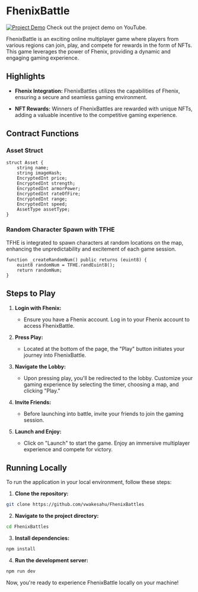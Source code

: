 # FhenixBattle

[![Project Demo](https://img.youtube.com/vi/hvfTCB2xZBA/0.jpg)](https://www.youtube.com/watch?v=hvfTCB2xZBA)
Check out the project demo on YouTube.

FhenixBattle is an exciting online multiplayer game where players from various regions can join, play, and compete for rewards in the form of NFTs. This game leverages the power of Fhenix, providing a dynamic and engaging gaming experience.

## Highlights
- **Fhenix Integration:** FhenixBattles utilizes the capabilities of Fhenix, ensuring a secure and seamless gaming environment.
  
- **NFT Rewards:** Winners of FhenixBattles are rewarded with unique NFTs, adding a valuable incentive to the competitive gaming experience.

## Contract Functions

### Asset Struct

```solidity
struct Asset {
    string name;
    string imageHash;
    EncryptedInt price;
    EncryptedInt strength;
    EncryptedInt armorPower;
    EncryptedInt rateOfFire;
    EncryptedInt range;
    EncryptedInt speed;
    AssetType assetType;
}
```

### Random Character Spawn with TFHE
TFHE is integrated to spawn characters at random locations on the map, enhancing the unpredictability and excitement of each game session.
```solidity
function _createRandomNum() public returns (euint8) {
    euint8 randomNum = TFHE.randEuint8();
    return randomNum;
}
```
## Steps to Play

1. **Login with Fhenix:**
   - Ensure you have a Fhenix account. Log in to your Fhenix account to access FhenixBattle.

2. **Press Play:**
   - Located at the bottom of the page, the "Play" button initiates your journey into FhenixBattle.

3. **Navigate the Lobby:**
   - Upon pressing play, you'll be redirected to the lobby. Customize your gaming experience by selecting the timer, choosing a map, and clicking "Play."

4. **Invite Friends:**
   - Before launching into battle, invite your friends to join the gaming session.

5. **Launch and Enjoy:**
   - Click on "Launch" to start the game. Enjoy an immersive multiplayer experience and compete for victory.

## Running Locally

To run the application in your local environment, follow these steps:

1. **Clone the repository:**
```bash
git clone https://github.com/vwakesahu/FhenixBattles
```
2. **Navigate to the project directory:**
 ```bash
 cd FhenixBattles
```
3. **Install dependencies:**
 ```bash
 npm install
```
4. **Run the development server:**
 ```bash
 npm run dev
```

Now, you're ready to experience FhenixBattle locally on your machine! 
